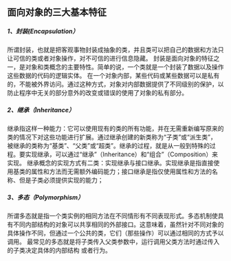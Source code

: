 ## 面向对象的三大基本特征
##### 1、封装(Encapsulation）
所谓封装，也就是把客观事物封装成抽象的类，并且类可以把自己的数据和方法只让可信的类或者对象操作，对不可信的进行信息隐藏。
封装是面向对象的特征之一，是对象和类概念的主要特性。简单的说，一个类就是一个封装了数据以及操作这些数据的代码的逻辑实体。
在一个对象内部，某些代码或某些数据可以是私有的，不能被外界访问。通过这种方式，对象对内部数据提供了不同级别的保护，以防止程序中无关的部分意外的改变或错误的使用了对象的私有部分。

##### 2、继承（Inheritance）
继承指这样一种能力：它可以使用现有的类的所有功能，并在无需重新编写原来的类的情况下对这些功能进行扩展。通过继承创建的新类称为“子类”或“派生类”，
被继承的类称为“基类”、“父类”或“超类”。继承的过程，就是从一般到特殊的过程。要实现继承，可以通过“继承”（Inheritance）和“组合”（Composition）来实现。
继承概念的实现方式有二类：实现继承与接口继承。实现继承是指直接使用基类的属性和方法而无需额外编码能力；接口继承是指仅使用属性和方法的名称、但是子类必须提供实现的能力；
##### 3、多态（Polymorphism）
所谓多态就是指一个类实例的相同方法在不同情形有不同表现形式。多态机制使具有不同内部结构的对象可以共享相同的外部接口。这意味着，虽然针对不同对象的具体操作不同，但通过一个公共的类，它们（那些操作）可以通过相同的方式予以 调用。
最常见的多态就是将子类传入父类参数中，运行调用父类方法时通过传入的子类决定具体的内部结构 或者行为。
